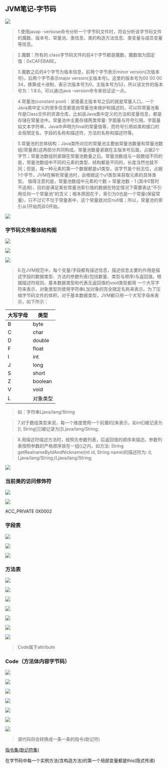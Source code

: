## JVM笔记-字节码

![](img/p19.png)


> 1.使用javap -verbose命令分析一个字节码文件时，将会分析该字节码文件的魔数、版本号、常量池、类信息、类的构造方法信息、类变量与成员变量等信息。

> 2.魔数：所有的.class字节码文件的前4个字节都是魔数，魔数值为固定值：0xCAFEBABE。

> 3.魔数之后的4个字节为版本信息，前两个字节表示minor version(次版本号)，后两个字节表示major version(主版本号)。这里的版本号为00 00 00 34，换算成十进制，表示次版本号为0，主版本号为52，所以该文件的版本号为：1.8.0。可以通过java -version命令来验证这一点。

> 4.常量池(constant pool)：紧接着主版本号之后的就是常量入口。一个Java类中定义的很多信息都是由常量池来维护和描述的，可以将常量池看作是Class文件的资源仓库，比如说Java类中定义的方法和变量信息，都是存储在常量池中。常量池中主要存储两类常量: 字面量与符号引用。字面量如文本字符串，Java中声明为final的常量值等，而符号引用如类和接口的全局限定名，字段的名称和描述符，方法的名称和描述符等。

> 5.常量池的总体结构：Java类所对应的常量池主要由常量池数量和常量池数组(常量表)这两部分共同构成。常量池数量紧跟在主版本号后面，占据2个字节；常量池数组则紧跟在常量池数量之后。常量池数组与一般数组不同的是，常量池数组中不同的元素的类型、结构都是不同的，长度当然也就不同；但是，每一种元素的第一个数据都是u1类型，该字节是个标志位，占据1个字节，JVM在解析常量池时，会根据这个u1类型来获取元素的具体类型。
> 值得注意的是，常量池数组中元素的个数 = 常量池数 - 1 (其中0暂时不适用)，目的是满足某些常量池索引值的数据在特定情况下需要表达“不引用任何一个常量池”的含义；根本原因在于，索引为0也是一个常量(保留常量)，只不过它不位于常量表中，这个常量就对应null值；所以，常量池的索引从1开始而非0开始。

![](img/p20.png)

### 字节码文件整体结构图
![](img/p21.png)

![](img/p22.png)

![](img/p23.png)

> 6.在JVM规范中，每个变量/字段都有描述信息，描述信息主要的作用是描述字段的数据类型、方法的参数列表(包括数量、类型与顺序)与返回值。根据描述符规则，基本数据类型和代表无返回值的void类型都用
> 一个大写字符来表示，对象类型则使用字符串L加对象的完全限定名称来表示。为了压缩字节码文件的体积，对于基本数据类型，JVM都只用一个大写字母来表示，如下所示：

|大写字母|类型|
|---|---|
|B|byte|
|C|char|
|D|double|
|F|float|
|I|int|
|J|long|
|S|short|
|Z|boolean|
|V|void|
|L|对象类型|

> 如：字符串Ljava/lang/String

> 7.对于数组类型来说，每一个维度使用一个前置的\[来表示，如int\[]被记录为\[I, String\[]\[]被记录为\[\[Ljava/lang/String;

> 8.用描述符描述方法时，按照先参数列表，后返回值的顺序来描述。参数列表按照参数的严格顺序放在一组()之内，如方法: String getRealnameByIdAndNickname(int id, String name)的描述符为: (I, Ljava/lang/String;)Ljava/lang/String;




![](img/p24.png)

### 当前类的访问修饰符
![](img/p25.png)

![](img/p26.png)

ACC_PRIVATE 0X0002

### 字段表
![](img/p27.png)

![](img/p28.png)

![](img/p29.png)

### 方法表

![](img/p30.png)

![](img/p31.png)

![](img/p32.png)

![](img/p33.png)

![](img/p34.png)

![](img/p35.png)

![](img/p36.png)

> Code属于attribute

### Code（方法体内容字节码）

![](img/p37.png)

![](img/p38.png)

![](img/p39.png)

![](img/p40.png)

![](img/p41.png)

![](img/p42.png)

![](img/p43.png)

> 源代码将会转换成一条一条的指令(助记符)

[指令集(助记符集)](https://docs.oracle.com/javase/specs/jvms/se8/html/jvms-6.html#jvms-6.5.aload_n)

在字节码中每一个实例方法(含构造方法)的第一个局部变量都是this(隐式传递)

























































































































































































































































































































































































